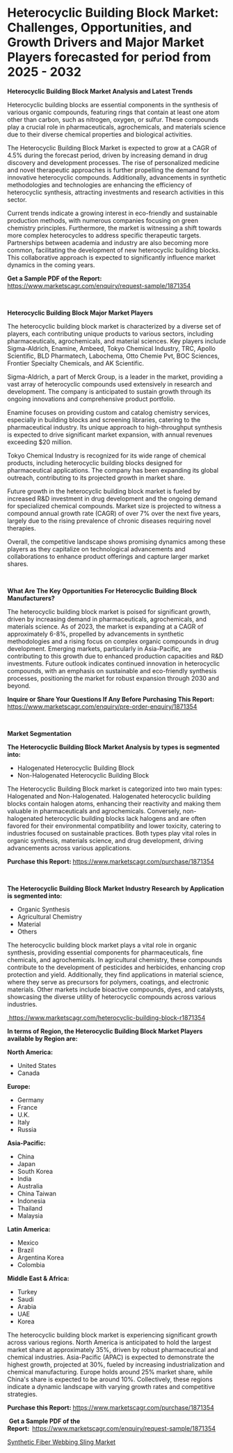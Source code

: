 <p><h1>Heterocyclic Building Block Market: Challenges, Opportunities, and Growth Drivers and Major Market Players forecasted for period from 2025 - 2032</h1></p><p><strong>Heterocyclic Building Block Market Analysis and Latest Trends</strong></p>
<p><p>Heterocyclic building blocks are essential components in the synthesis of various organic compounds, featuring rings that contain at least one atom other than carbon, such as nitrogen, oxygen, or sulfur. These compounds play a crucial role in pharmaceuticals, agrochemicals, and materials science due to their diverse chemical properties and biological activities.</p><p>The Heterocyclic Building Block Market is expected to grow at a CAGR of 4.5% during the forecast period, driven by increasing demand in drug discovery and development processes. The rise of personalized medicine and novel therapeutic approaches is further propelling the demand for innovative heterocyclic compounds. Additionally, advancements in synthetic methodologies and technologies are enhancing the efficiency of heterocyclic synthesis, attracting investments and research activities in this sector.</p><p>Current trends indicate a growing interest in eco-friendly and sustainable production methods, with numerous companies focusing on green chemistry principles. Furthermore, the market is witnessing a shift towards more complex heterocycles to address specific therapeutic targets. Partnerships between academia and industry are also becoming more common, facilitating the development of new heterocyclic building blocks. This collaborative approach is expected to significantly influence market dynamics in the coming years.</p></p>
<p><strong>Get a Sample PDF of the Report:&nbsp;</strong> <a href="https://www.marketscagr.com/enquiry/request-sample/1871354?utm_campaign=2337&utm_medium=2&utm_source=Github&utm_content=ia&utm_term=03042025&utm_id=heterocyclic-building-block">https://www.marketscagr.com/enquiry/request-sample/1871354</a></p>
<p>&nbsp;</p>
<p><strong>Heterocyclic Building Block Major Market Players</strong></p>
<p><p>The heterocyclic building block market is characterized by a diverse set of players, each contributing unique products to various sectors, including pharmaceuticals, agrochemicals, and material sciences. Key players include Sigma-Aldrich, Enamine, Ambeed, Tokyo Chemical Industry, TRC, Apollo Scientific, BLD Pharmatech, Labochema, Otto Chemie Pvt, BOC Sciences, Frontier Specialty Chemicals, and AK Scientific.</p><p>Sigma-Aldrich, a part of Merck Group, is a leader in the market, providing a vast array of heterocyclic compounds used extensively in research and development. The company is anticipated to sustain growth through its ongoing innovations and comprehensive product portfolio.</p><p>Enamine focuses on providing custom and catalog chemistry services, especially in building blocks and screening libraries, catering to the pharmaceutical industry. Its unique approach to high-throughput synthesis is expected to drive significant market expansion, with annual revenues exceeding $20 million.</p><p>Tokyo Chemical Industry is recognized for its wide range of chemical products, including heterocyclic building blocks designed for pharmaceutical applications. The company has been expanding its global outreach, contributing to its projected growth in market share.</p><p>Future growth in the heterocyclic building block market is fueled by increased R&D investment in drug development and the ongoing demand for specialized chemical compounds. Market size is projected to witness a compound annual growth rate (CAGR) of over 7% over the next five years, largely due to the rising prevalence of chronic diseases requiring novel therapies.</p><p>Overall, the competitive landscape shows promising dynamics among these players as they capitalize on technological advancements and collaborations to enhance product offerings and capture larger market shares.</p></p>
<p>&nbsp;</p>
<p><strong>What Are The Key Opportunities For Heterocyclic Building Block Manufacturers?</strong></p>
<p><p>The heterocyclic building block market is poised for significant growth, driven by increasing demand in pharmaceuticals, agrochemicals, and materials science. As of 2023, the market is expanding at a CAGR of approximately 6-8%, propelled by advancements in synthetic methodologies and a rising focus on complex organic compounds in drug development. Emerging markets, particularly in Asia-Pacific, are contributing to this growth due to enhanced production capacities and R&D investments. Future outlook indicates continued innovation in heterocyclic compounds, with an emphasis on sustainable and eco-friendly synthesis processes, positioning the market for robust expansion through 2030 and beyond.</p></p>
<p><strong>Inquire or Share Your Questions If Any Before Purchasing This Report:</strong> <a href="https://www.marketscagr.com/enquiry/pre-order-enquiry/1871354?utm_campaign=2337&utm_medium=2&utm_source=Github&utm_content=ia&utm_term=03042025&utm_id=heterocyclic-building-block">https://www.marketscagr.com/enquiry/pre-order-enquiry/1871354</a></p>
<p>&nbsp;</p>
<p><strong>Market Segmentation</strong></p>
<p><strong>The Heterocyclic Building Block Market Analysis by types is segmented into:</strong></p>
<p><ul><li>Halogenated Heterocyclic Building Block</li><li>Non-Halogenated Heterocyclic Building Block</li></ul></p>
<p><p>The Heterocyclic Building Block market is categorized into two main types: Halogenated and Non-Halogenated. Halogenated heterocyclic building blocks contain halogen atoms, enhancing their reactivity and making them valuable in pharmaceuticals and agrochemicals. Conversely, non-halogenated heterocyclic building blocks lack halogens and are often favored for their environmental compatibility and lower toxicity, catering to industries focused on sustainable practices. Both types play vital roles in organic synthesis, materials science, and drug development, driving advancements across various applications.</p></p>
<p><strong>Purchase this Report:&nbsp;</strong><a href="https://www.marketscagr.com/purchase/1871354?utm_campaign=2337&utm_medium=2&utm_source=Github&utm_content=ia&utm_term=03042025&utm_id=heterocyclic-building-block">https://www.marketscagr.com/purchase/1871354</a></p>
<p>&nbsp;</p>
<p><strong>The Heterocyclic Building Block Market Industry Research by Application is segmented into:</strong></p>
<p><ul><li>Organic Synthesis</li><li>Agricultural Chemistry</li><li>Material</li><li>Others</li></ul></p>
<p><p>The heterocyclic building block market plays a vital role in organic synthesis, providing essential components for pharmaceuticals, fine chemicals, and agrochemicals. In agricultural chemistry, these compounds contribute to the development of pesticides and herbicides, enhancing crop protection and yield. Additionally, they find applications in material science, where they serve as precursors for polymers, coatings, and electronic materials. Other markets include bioactive compounds, dyes, and catalysts, showcasing the diverse utility of heterocyclic compounds across various industries.</p></p>
<p><a href="https://www.marketscagr.com/heterocyclic-building-block-r1871354?utm_campaign=2337&utm_medium=2&utm_source=Github&utm_content=ia&utm_term=03042025&utm_id=heterocyclic-building-block">&nbsp;https://www.marketscagr.com/heterocyclic-building-block-r1871354</a></p>
<p><strong>In terms of Region, the Heterocyclic Building Block Market Players available by Region are:</strong></p>
<p>
    <p> <strong> North America: </strong>
        <ul>
            <li>United States</li>
            <li>Canada</li>
        </ul>
        </p> 
    <p> <strong> Europe: </strong>
        <ul>
            <li>Germany</li>
            <li>France</li>
            <li>U.K.</li>
            <li>Italy</li>
            <li>Russia</li>
        </ul>
        </p> 
    <p> <strong> Asia-Pacific: </strong>
        <ul>
            <li>China</li>
            <li>Japan</li>
            <li>South Korea</li>
            <li>India</li>
            <li>Australia</li>
            <li>China Taiwan</li>
            <li>Indonesia</li>
            <li>Thailand</li>
            <li>Malaysia</li>
        </ul>
        </p> 
    <p> <strong> Latin America: </strong>
        <ul>
            <li>Mexico</li>
            <li>Brazil</li>
            <li>Argentina Korea</li>
            <li>Colombia</li>
        </ul>
        </p> 
    <p> <strong> Middle East & Africa: </strong>
        <ul>
            <li>Turkey</li>
            <li>Saudi</li>
            <li>Arabia</li>
            <li>UAE</li>
            <li>Korea</li>
        </ul>
    </p>
    </p>
<p><p>The heterocyclic building block market is experiencing significant growth across various regions. North America is anticipated to hold the largest market share at approximately 35%, driven by robust pharmaceutical and chemical industries. Asia-Pacific (APAC) is expected to demonstrate the highest growth, projected at 30%, fueled by increasing industrialization and chemical manufacturing. Europe holds around 25% market share, while China's share is expected to be around 10%. Collectively, these regions indicate a dynamic landscape with varying growth rates and competitive strategies.</p></p>
<p><strong>Purchase this Report: </strong><a href="https://www.marketscagr.com/purchase/1871354?utm_campaign=2337&utm_medium=2&utm_source=Github&utm_content=ia&utm_term=03042025&utm_id=heterocyclic-building-block">https://www.marketscagr.com/purchase/1871354</a></p>
<p>&nbsp;<strong>Get a Sample PDF of the Report:&nbsp;&nbsp;</strong><a href="https://www.marketscagr.com/enquiry/request-sample/1871354?utm_campaign=2337&utm_medium=2&utm_source=Github&utm_content=ia&utm_term=03042025&utm_id=heterocyclic-building-block">https://www.marketscagr.com/enquiry/request-sample/1871354</a></p>
<p><strong></strong></p>
<p><p><a href="https://github.com/rileymgdorcas/Market-Research-Report-List-1/blob/main/synthetic-fiber-webbing-sling-market.md?utm_campaign=2337&utm_medium=2&utm_source=Github&utm_content=ia&utm_term=03042025&utm_id=heterocyclic-building-block">Synthetic Fiber Webbing Sling Market</a></p></p>